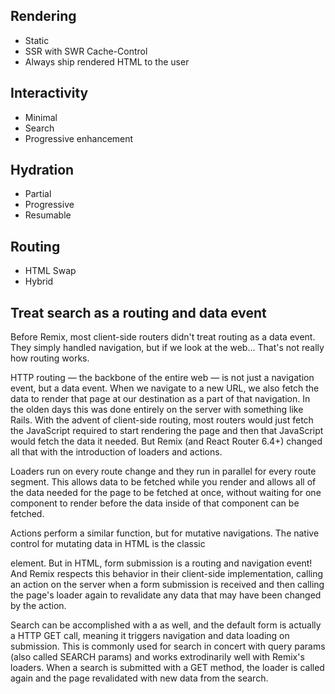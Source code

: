 ## Rendering

-   Static
-   SSR with SWR Cache-Control
-   Always ship rendered HTML to the user

## Interactivity

-   Minimal
-   Search
-   Progressive enhancement

## Hydration

-   Partial
-   Progressive
-   Resumable

## Routing

-   HTML Swap
-   Hybrid

## Treat search as a routing and data event

Before Remix, most client-side routers didn't treat routing as a data event. They simply handled navigation, but if we look at the web... That's not really how routing works.

HTTP routing — the backbone of the entire web — is not just a navigation event, but a data event. When we navigate to a new URL, we also fetch the data to render that page at our destination as a part of that navigation. In the olden days this was done entirely on the server with something like Rails. With the advent of client-side routing, most routers would just fetch the JavaScript required to start rendering the page and then that JavaScript would fetch the data it needed. But Remix (and React Router 6.4+) changed all that with the introduction of loaders and actions.

Loaders run on every route change and they run in parallel for every route segment. This allows data to be fetched while you render and allows all of the data needed for the page to be fetched at once, without waiting for one component to render before the data inside of that component can be fetched.

Actions perform a similar function, but for mutative navigations. The native control for mutating data in HTML is the classic <form> element. But in HTML, form submission is a routing and navigation event! And Remix respects this behavior in their client-side <Form> implementation, calling an action on the server when a form submission is received and then calling the page's loader again to revalidate any data that may have been changed by the action.

Search can be accomplished with a <form> as well, and the default form is actually a HTTP GET call, meaning it triggers navigation and data loading on submission. This is commonly used for search in concert with query params (also called SEARCH params) and works extrodinarily well with Remix's loaders. When a search <form> is submitted with a GET method, the loader is called again and the page revalidated with new data from the search.

